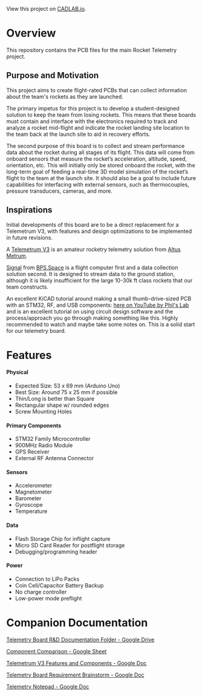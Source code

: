 View this project on [CADLAB.io](https://cadlab.io/project/24983). 

# Overview

This repository contains the PCB files for the main Rocket Telemetry project.

## Purpose and Motivation
This project aims to create flight-rated PCBs that can collect information about the team's rockets as they are launched.

The primary impetus for this project is to develop a student-designed solution to keep the team from losing rockets. This means that these boards must contain and interface with the electronics required to track and analyze a rocket mid-flight and indicate the rocket landing site location to the team back at the launch site to aid in recovery efforts.

The second purpose of this board is to collect and stream performance data about the rocket during all stages of its flight. This data will come from onboard sensors that measure the rocket’s acceleration, altitude, speed, orientation, etc. This will initially only be stored onboard the rocket, with the long-term goal of feeding a real-time 3D model simulation of the rocket’s flight to the team at the launch site. It should also be a goal to include future capabilities for interfacing with external sensors, such as thermocouples, pressure transducers, cameras, and more.

## Inspirations

Initial developments of this board are to be a direct replacement for a Telemetrum V3, with features and design optimizations to be implemented in future revisions.

A [Telemetrum V3](https://altusmetrum.org/TeleMetrum/) is an amateur rocketry telemetry solution from [Altus Metrum](https://altusmetrum.org/index.html).

[Signal](https://bps.space/signal/) from [BPS.Space](https://bps.space/) is a flight computer first and a data collection solution second. It is designed to stream data to the ground station, although it is likely insufficient for the large 10-30k ft class rockets that our team constructs.

An excellent KiCAD tutorial around making a small thumb-drive-sized PCB with an STM32, RF, and USB components: [here on YouTube by Phil's Lab](https://www.youtube.com/watch?v=14_jh3nLSsU) and is an excellent tutorial on using circuit design software and the process/approach you go through making something like this. Highly recommended to watch and maybe take some notes on. This is a solid start for our telemetry board.

# Features

#### Physical

* Expected Size: 53 x 69 mm (Arduino Uno)
* Best Size: Around 75 x 25 mm if possible
* Thin/Long is better than Square
* Rectangular shape w/ rounded edges
* Screw Mounting Holes

#### Primary Components

* STM32 Family Microcontroller
* 900MHz Radio Module
* GPS Receiver
* External RF Antenna Connector

#### Sensors

* Accelerometer
* Magnetometer
* Barometer
* Gyroscope
* Temperature

#### Data

* Flash Storage Chip for inflight capture
* Micro SD Card Reader for postflight storage
* Debugging/programming header

#### Power

* Connection to LiPo Packs
* Coin Cell/Capacitor Battery Backup
* No charge controller
* Low-power mode preflight

# Companion Documentation

[Telemetry Board R&D Documentation Folder - Google Drive](https://drive.google.com/drive/folders/1-Ft9_IYGoKeQ8SOpWUMPCNhws5y90gv3?usp=sharing)

[Component Comparison - Google Sheet](https://docs.google.com/spreadsheets/d/1QPZUW1DP2L5ciMKxbgeHV3uC0-h4SxSqm0nYhaIsA54/edit?usp=sharing)

[Telemetrum V3 Features and Components - Google Doc](https://docs.google.com/document/d/1UKlisEx7MZwDFethEzJ8d39NXyabVl6lI_5ZflczvP4/edit?usp=sharing)

[Telemetry Board Requirement Brainstorm - Google Doc](https://docs.google.com/document/d/1sqFQGxX3MVceV2B7MoNJb_ZmXdHjXhyEQbpknLjsYw0/edit?usp=sharing)

[Telemetry Notepad - Google Doc](https://docs.google.com/document/d/1K5M_XsDRmasx09W511Fg23m5dxfRa6N_FNR6dFqZZKQ/edit?usp=sharing)
